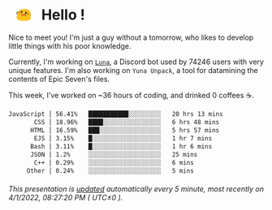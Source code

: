 <h1>   <img src="./spoink.gif" style="vertical-align:middle;" width="30px">   Hello ! </h1>

Nice to meet you! I'm just a guy without a tomorrow, who likes to develop little things with his poor knowledge.

Currently, I'm working on <a href='https://github.com/Asgarrrr/Luna'>`Luna`</a>, a Discord bot used by 74246 users with very unique features. I'm also working on `Yuna Unpack`, a tool for datamining the contents of Epic Seven's files.

This week, I've worked on ~36 hours of coding, and drinked 0 coffees ☕.

```
JavaScript │ 56.41%   ███████████░░░░░░░░░   20 hrs 13 mins
       CSS │ 18.96%   ████░░░░░░░░░░░░░░░░   6 hrs 48 mins
      HTML │ 16.59%   ███░░░░░░░░░░░░░░░░░   5 hrs 57 mins
       EJS │ 3.15%    █░░░░░░░░░░░░░░░░░░░   1 hr 7 mins
      Bash │ 3.11%    █░░░░░░░░░░░░░░░░░░░   1 hr 6 mins
      JSON │ 1.2%     ░░░░░░░░░░░░░░░░░░░░   25 mins
       C++ │ 0.29%    ░░░░░░░░░░░░░░░░░░░░   6 mins
     Other │ 0.24%    ░░░░░░░░░░░░░░░░░░░░   5 mins
```

###### This presentation is [updated](https://github.com/Asgarrrr) automatically every 5 minute, most recently on 4/1/2022, 08:27:20 PM ( UTC±0 ).